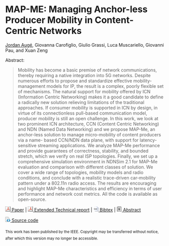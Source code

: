 # MAP-ME: Managing Anchor-less Producer Mobility in Content-Centric Networks
[Jordan Augé](http://jordan.auge.free.fr), Giovanna Carofiglio, Giulio Grassi, Luca Muscariello, Giovanni Pau, and Xuan Zeng

Abstract:
> Mobility has become a basic premise of network communications, thereby
> requiring a native integration into 5G networks. Despite numerous efforts to
> propose and standardize effective mobility-management models for IP, the
> result is a complex, poorly flexible set of mechanisms.
> The natural support for mobility offered by ICN (Information Centric
> Networking) makes it a good candidate to define a radically new solution
> relieving limitations of the traditional approaches. If consumer mobility is
> supported in ICN by design, in virtue of its connectionless pull-based
> communication model, producer mobility is still an open challenge.
> In this work, we look at two prominent ICN architecture, CCN (Content Centric
> Networking) and NDN (Named Data Networking) and we propose MAP-Me, an
> anchor-less solution to manage micro-mobility of content producers via a name-
> based CCN/NDN data plane, with support for latency-sensitive streaming
> applications. We analyze MAP-Me performance and provide guarantees of
> correctness, stability, and bounded stretch, which we verify on real ISP
> topologies. Finally, we set up a comprehensive simulation environment in
> NDNSim 2.1 for MAP-Me evaluation and comparison with different classes of
> solution. We cover a wide range of topologies, mobility models and radio
> conditions, and conclude with a realistic trace-driven car-mobility pattern
> under a 802.11n radio access. The results are encouraging and highlight MAP-Me
> characteristics and efficiency in terms of user performance and network cost
> metrics. All the code is available as open-source.

 [![PDF](/img/pdf.png) Paper](files/mapme.pdf)
| [![PDF](/img/pdf.png) Extended Technical report](http://jordan.auge.free.fr/files/research/auge2017mapme-tr.pdf)
| [![BIB](/img/bib.png) Bibtex](http://jordan.auge.free.fr/files/research/auge2017mapme.bib)
| [![TXT](/img/txt.png) Abstract](http://jordan.auge.free.fr/files/research/auge2017mapme.txt)

[![CODE](/img/code.png) Source code](http://github.com/mapme-tnsm17)

<sub>This work has been published by  the IEEE. Copyright may be transferred without notice, after which this version may no longer be accessible.</sub>
